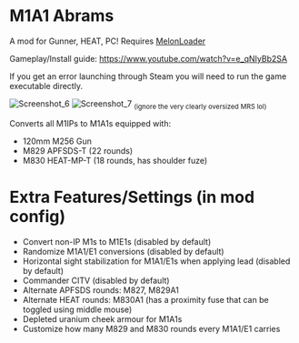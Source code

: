 # M1A1 Abrams
A mod for Gunner, HEAT, PC! Requires [MelonLoader](https://github.com/LavaGang/MelonLoader/)

Gameplay/Install guide: https://www.youtube.com/watch?v=e_qNIyBb2SA

If you get an error launching through Steam you will need to run the game executable directly.

![Screenshot_6](https://github.com/thebeninator/M1A1Abrams/assets/89621837/354d28e0-fa3d-49b2-89f4-368860f66dc9)
![Screenshot_7](https://github.com/thebeninator/M1A1Abrams/assets/89621837/1179f3f1-416f-4751-bd2b-4181dac90456)
<sub>(ignore the very clearly oversized MRS lol)</sub>



<p>
Converts all M1IPs to M1A1s equipped with: 
	<ul>
	<li>120mm M256 Gun</li>
	<li>M829 APFSDS-T (22 rounds)</li>
    	<li>M830 HEAT-MP-T (18 rounds, has shoulder fuze)</li>
 	</ul>
</p>

# Extra Features/Settings (in mod config)
<p>
	<ul> 
		<li>Convert non-IP M1s to M1E1s (disabled by default)</li>
		<li>Randomize M1A1/E1 conversions (disabled by default) </li>
 		<li>Horizontal sight stabilization for M1A1/E1s when applying lead (disabled by default)</li>
		<li>Commander CITV (disabled by default)</li>
		<li>Alternate APFSDS rounds: M827, M829A1</li>
		<li>Alternate HEAT rounds: M830A1 (has a proximity fuse that can be toggled using middle mouse)</li>
		<li>Depleted uranium cheek armour for M1A1s</li>
		<li>Customize how many M829 and M830 rounds every M1A1/E1 carries</li>
	</ul>
</p>
